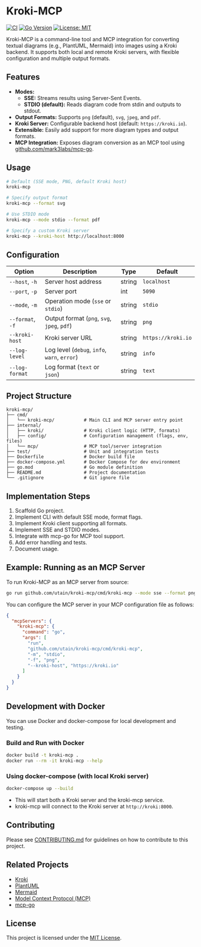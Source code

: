 # Kroki-MCP

[![CI](https://github.com/utain/kroki-mcp/actions/workflows/ci.yml/badge.svg)](https://github.com/utain/kroki-mcp/actions/workflows/ci.yml)
[![Go Version](https://img.shields.io/badge/go-1.22-blue)](https://golang.org/dl/)
[![License: MIT](https://img.shields.io/badge/License-MIT-yellow.svg)](./LICENSE)
<!-- Uncomment and update if Docker image is published
[![Docker Pulls](https://img.shields.io/docker/pulls/utain/kroki-mcp)](https://hub.docker.com/r/utain/kroki-mcp)
-->

Kroki-MCP is a command-line tool and MCP integration for converting textual diagrams (e.g., PlantUML, Mermaid) into images using a Kroki backend. It supports both local and remote Kroki servers, with flexible configuration and multiple output formats.

## Features

- **Modes:**  
  - **SSE:** Streams results using Server-Sent Events.  
  - **STDIO (default):** Reads diagram code from stdin and outputs to stdout.
- **Output Formats:** Supports `png` (default), `svg`, `jpeg`, and `pdf`.
- **Kroki Server:** Configurable backend host (default: `https://kroki.io`).
- **Extensible:** Easily add support for more diagram types and output formats.
- **MCP Integration:** Exposes diagram conversion as an MCP tool using [github.com/mark3labs/mcp-go](https://github.com/mark3labs/mcp-go).

## Usage

```sh
# Default (SSE mode, PNG, default Kroki host)
kroki-mcp

# Specify output format
kroki-mcp --format svg

# Use STDIO mode
kroki-mcp --mode stdio --format pdf

# Specify a custom Kroki server
kroki-mcp --kroki-host http://localhost:8000
```

## Configuration

| Option         | Description                                 | Type    | Default           |
|----------------|---------------------------------------------|---------|-------------------|
| `--host`, `-h`     | Server host address                         | string  | `localhost`        |
| `--port`, `-p`     | Server port                                 | int     | `5090`             |
| `--mode`, `-m`     | Operation mode (`sse` or `stdio`)           | string  | `stdio`            |
| `--format`, `-f`   | Output format (`png`, `svg`, `jpeg`, `pdf`) | string  | `png`              |
| `--kroki-host`     | Kroki server URL                            | string  | `https://kroki.io` |
| `--log-level`      | Log level (`debug`, `info`, `warn`, `error`)| string  | `info`             |
| `--log-format`     | Log format (`text` or `json`)               | string  | `text`             |

## Project Structure

```
kroki-mcp/
├── cmd/
│   └── kroki-mcp/           # Main CLI and MCP server entry point
├── internal/
│   ├── kroki/               # Kroki client logic (HTTP, formats)
│   ├── config/              # Configuration management (flags, env, files)
│   └── mcp/                 # MCP tool/server integration
├── test/                    # Unit and integration tests
├── Dockerfile               # Docker build file
├── docker-compose.yml       # Docker Compose for dev environment
├── go.mod                   # Go module definition
├── README.md                # Project documentation
└── .gitignore               # Git ignore file
```

## Implementation Steps

1. Scaffold Go project.
2. Implement CLI with default SSE mode, format flags.
3. Implement Kroki client supporting all formats.
4. Implement SSE and STDIO modes.
5. Integrate with mcp-go for MCP tool support.
6. Add error handling and tests.
7. Document usage.

## Example: Running as an MCP Server

To run Kroki-MCP as an MCP server from source:

```sh
go run github.com/utain/kroki-mcp/cmd/kroki-mcp --mode sse --format png --kroki-host https://kroki.io
```

You can configure the MCP server in your MCP configuration file as follows:

```json
{
  "mcpServers": {
    "kroki-mcp": {
      "command": "go",
      "args": [
        "run",
        "github.com/utain/kroki-mcp/cmd/kroki-mcp",
        "-m", "stdio",
        "-f", "png",
        "--kroki-host", "https://kroki.io"
      ]
    }
  }
}
```

## Development with Docker

You can use Docker and docker-compose for local development and testing.

### Build and Run with Docker

```sh
docker build -t kroki-mcp .
docker run --rm -it kroki-mcp --help
```

### Using docker-compose (with local Kroki server)

```sh
docker-compose up --build
```

- This will start both a Kroki server and the kroki-mcp service.
- kroki-mcp will connect to the Kroki server at `http://kroki:8000`.

## Contributing

Please see [CONTRIBUTING.md](./CONTRIBUTING.md) for guidelines on how to contribute to this project.

## Related Projects

- [Kroki](https://kroki.io/)
- [PlantUML](https://plantuml.com/)
- [Mermaid](https://mermaid-js.github.io/)
- [Model Context Protocol (MCP)](https://github.com/modelcontextprotocol)
- [mcp-go](https://github.com/mark3labs/mcp-go)

## License

This project is licensed under the [MIT License](./LICENSE).
